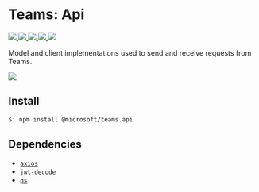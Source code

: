 # Teams: Api

<p>
    <a href="https://www.npmjs.com/package/@microsoft/teams.api" target="_blank">
        <img src="https://img.shields.io/npm/v/@microsoft/teams.api" />
    </a>
    <a href="https://www.npmjs.com/package/@microsoft/teams.api?activeTab=code" target="_blank">
        <img src="https://img.shields.io/bundlephobia/min/@microsoft/teams.api" />
    </a>
    <a href="https://www.npmjs.com/package/@microsoft/teams.api?activeTab=dependencies" target="_blank">
        <img src="https://img.shields.io/librariesio/release/npm/@microsoft/teams.api" />
    </a>
    <a href="https://www.npmjs.com/package/@microsoft/teams.api" target="_blank">
        <img src="https://img.shields.io/npm/dw/@microsoft/teams.api" />
    </a>
    <a href="https://microsoft.github.io/teams.ts" target="_blank">
        <img src="https://img.shields.io/badge/📖 docs-open-blue" />
    </a>
</p>

Model and client implementations used to send and receive requests from Teams.

<a href="https://microsoft.github.io/teams.ts/2.getting-started/1.create-application.html" target="_blank">
    <img src="https://img.shields.io/badge/📖 Getting Started-blue?style=for-the-badge" />
</a>

## Install

```bash
$: npm install @microsoft/teams.api
```

## Dependencies

- [`axios`](https://www.npmjs.com/package/axios)
- [`jwt-decode`](https://www.npmjs.com/package/jwt-decode)
- [`qs`](https://www.npmjs.com/package/qs)
